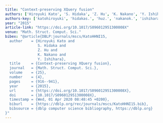 ```yaml
---
title: "Context-preserving XQuery fusion"
authors: ['Hiroyuki Kato', 'S. Hidaka', 'Z. Hu', 'K. Nakano', 'Y. Ishihara']
authors-key: ['katohiroyuki', 'hidakas.', 'huz.', 'nakanok.', 'ishiharay.']
year: "2015"
article-link: "https://doi.org/10.1017/S096012951300008X"
venue: "Math. Struct. Comput. Sci."
bibex: "@article{DBLP:journals/mscs/KatoHHNI15,
  author    = {Hiroyuki Kato and
               S. Hidaka and
               Z. Hu and
               K. Nakano and
               Y. Ishihara},
  title     = {Context-preserving XQuery fusion},
  journal   = {Math. Struct. Comput. Sci.},
  volume    = {25},
  number    = {4},
  pages     = {916--941},
  year      = {2015},
  url       = {https://doi.org/10.1017/S096012951300008X},
  doi       = {10.1017/S096012951300008X},
  timestamp = {Wed, 01 Apr 2020 08:48:45 +0200},
  biburl    = {https://dblp.org/rec/journals/mscs/KatoHHNI15.bib},
  bibsource = {dblp computer science bibliography, https://dblp.org}
}"
---
```

